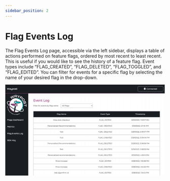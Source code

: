 ```yaml
---
sidebar_position: 2
---
```

# Flag Events Log

The Flag Events Log page, accessible via the left sidebar, displays a table of actions performed on feature flags, ordered by most recent to least recent. This is useful if you would like to see the history of a feature flag. Event types include “FLAG_CREATED”, “FLAG_DELETED”, “FLAG_TOGGLED”, and “FLAG_EDITED”. You can filter for events for a specific flag by selecting the name of your desired flag in the drop-down.

![Event Log](../../static/img/ui/event-log.gif)